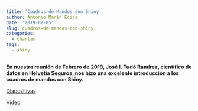 ```yaml
---
title: 'Cuadros de Mandos con Shiny'
author: Antonio Marín Écija
date: '2019-02-05'
slug: cuadros-de-mandos-con-shiny
categories: 
  - charlas
tags: 
  - shiny
---
```


**En nuestra reunión de Febrero de 2019, José I. Tudó Ramírez, científico de datos en Helvetia Seguros, nos hizo una excelente introducción a los cuadros de mandos con Shiny.**

[Diapositivas](https://github.com/SevillaR/meetings/blob/gh-pages/2019-02-05_shiny/Presentacion_Shiny_2.pdf)

[Vídeo](https://youtu.be/PkN76tUVVIM)
